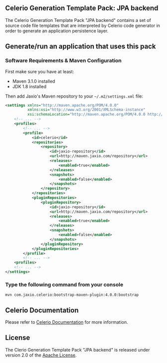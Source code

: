---
---
## Celerio Generation Template Pack: JPA backend

The Celerio Generation Template Pack "JPA backend" contains a set of source code file templates that
are interpreted by Celerio code generator in order to generate an application persistence layer.

## Generate/run an application that uses this pack

### Software Requirements & Maven Configuration

First make sure you have at least:

* Maven 3.1.0 installed
* JDK 1.8 installed

Then add Jaxio's Maven repository to your `~/.m2/settings.xml` file:

```xml
<settings xmlns="http://maven.apache.org/POM/4.0.0"
          xmlns:xsi="http://www.w3.org/2001/XMLSchema-instance"
          xsi:schemaLocation="http://maven.apache.org/POM/4.0.0 http://maven.apache.org/xsd/settings-1.0.0.xsd">
    <!-- ... -->
    <profiles>
        <!-- ... -->
        <profile>
            <id>celerio</id>
            <repositories>
                <repository>
                    <id>jaxio-repository</id>
                    <url>http://maven.jaxio.com/repository</url>
                    <releases>
                        <enabled>true</enabled>
                    </releases>
                    <snapshots>
                        <enabled>false</enabled>
                    </snapshots>
                </repository>
            </repositories>
            <pluginRepositories>
                <pluginRepository>
                    <id>jaxio-repository</id>
                    <url>http://maven.jaxio.com/repository</url>
                    <releases>
                        <enabled>true</enabled>
                    </releases>
                    <snapshots>
                        <enabled>false</enabled>
                    </snapshots>
                </pluginRepository>
            </pluginRepositories>
        </profile>
        <!-- ... -->
    <profiles>
    <!-- ... -->
</settings>
```

### Type the following command from your console

`mvn com.jaxio.celerio:bootstrap-maven-plugin:4.0.0:bootstrap`

## Celerio Documentation

Please refer to [Celerio Documentation][] for more information.

## License

The Clerio Generation Template Pack "JPA backend" is released under version 2.0 of the [Apache License][].

[Apache License]: http://www.apache.org/licenses/LICENSE-2.0
[Celerio Documentation]: http://www.jaxio.com/documentation/celerio/